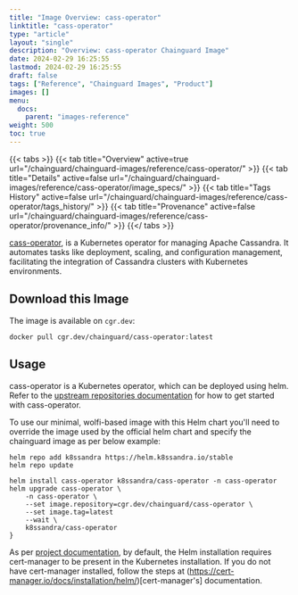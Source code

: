 ```yaml
---
title: "Image Overview: cass-operator"
linktitle: "cass-operator"
type: "article"
layout: "single"
description: "Overview: cass-operator Chainguard Image"
date: 2024-02-29 16:25:55
lastmod: 2024-02-29 16:25:55
draft: false
tags: ["Reference", "Chainguard Images", "Product"]
images: []
menu: 
  docs: 
    parent: "images-reference"
weight: 500
toc: true
---
```


{{< tabs >}}
{{< tab title="Overview" active=true url="/chainguard/chainguard-images/reference/cass-operator/" >}}
{{< tab title="Details" active=false url="/chainguard/chainguard-images/reference/cass-operator/image_specs/" >}}
{{< tab title="Tags History" active=false url="/chainguard/chainguard-images/reference/cass-operator/tags_history/" >}}
{{< tab title="Provenance" active=false url="/chainguard/chainguard-images/reference/cass-operator/provenance_info/" >}}
{{</ tabs >}}



<!--overview:start-->
[cass-operator](https://github.com/k8ssandra/cass-operator), is a Kubernetes operator for managing Apache Cassandra. It automates tasks like deployment, scaling, and configuration management, facilitating the integration of Cassandra clusters with Kubernetes environments.
<!--overview:end-->

<!--getting:start-->
## Download this Image
The image is available on `cgr.dev`:

```
docker pull cgr.dev/chainguard/cass-operator:latest
```
<!--getting:end-->

<!--body:start-->

## Usage
cass-operator is a Kubernetes operator, which can be deployed using helm. Refer to the [upstream repositories documentation](https://github.com/k8ssandra/cass-operator) for how to get started with cass-operator.

To use our minimal, wolfi-based image with this Helm chart you'll need to override the image used by the official helm chart and specify the chainguard image as per below example:

```shell
helm repo add k8ssandra https://helm.k8ssandra.io/stable
helm repo update

helm install cass-operator k8ssandra/cass-operator -n cass-operator
helm upgrade cass-operator \
    -n cass-operator \
    --set image.repository=cgr.dev/chainguard/cass-operator \
    --set image.tag=latest
    --wait \
    k8ssandra/cass-operator
}
```

As per [project documentation](https://github.com/k8ssandra/cass-operator/blob/master/README.md#installing-the-operator-with-helm), by default, the Helm installation requires cert-manager to be present in the Kubernetes installation. If you do not have cert-manager installed, follow the steps at (https://cert-manager.io/docs/installation/helm/)[cert-manager's] documentation.
<!--body:end-->

